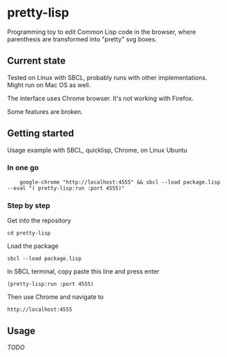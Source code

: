 # pretty-lisp

Programming toy to edit Common Lisp code in the browser, where parenthesis are transformed into "pretty" svg boxes.

## Current state

Tested on Linux with SBCL, probably runs with other implementations. Might run on Mac OS as well. 

The interface uses Chrome browser. It's not working with Firefox.

Some features are broken.

## Getting started

Usage example with SBCL, quicklisp, Chrome, on Linux Ubuntu

### In one go

        google-chrome "http://localhost:4555" && sbcl --load package.lisp --eval "( pretty-lisp:run :port 4555)"

### Step by step

Get into the repository

	cd pretty-lisp

Load the package

	sbcl --load package.lisp

In SBCL terminal, copy paste this line and press enter

	(pretty-lisp:run :port 4555)

Then use Chrome and navigate to

	http://localhost:4555

## Usage

_TODO_ 
